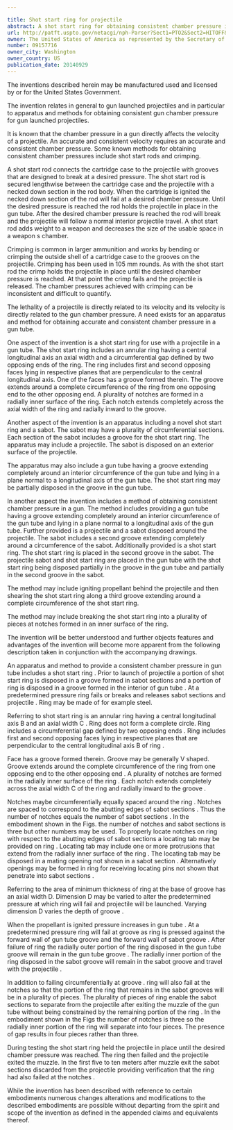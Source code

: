 ```yaml
---

title: Shot start ring for projectile
abstract: A shot start ring for obtaining consistent chamber pressure in a gun tube includes an annular ring having a central longitudinal axis, an axial width and a circumferential gap defined by two opposing ends of the ring. The ring includes first and second opposing faces lying in respective planes that are perpendicular to the central longitudinal axis. One of the faces has a groove formed therein that extends around a complete circumference of the ring. A plurality of notches are formed in a radially inner surface of the ring. After the desired chamber pressure is reached, the ring fails at the circumferential groove and the notches.
url: http://patft.uspto.gov/netacgi/nph-Parser?Sect1=PTO2&Sect2=HITOFF&p=1&u=%2Fnetahtml%2FPTO%2Fsearch-adv.htm&r=1&f=G&l=50&d=PALL&S1=09157716&OS=09157716&RS=09157716
owner: The United States of America as represented by the Secretary of the Army
number: 09157716
owner_city: Washington
owner_country: US
publication_date: 20140929
---
```

The inventions described herein may be manufactured used and licensed by or for the United States Government.

The invention relates in general to gun launched projectiles and in particular to apparatus and methods for obtaining consistent gun chamber pressure for gun launched projectiles.

It is known that the chamber pressure in a gun directly affects the velocity of a projectile. An accurate and consistent velocity requires an accurate and consistent chamber pressure. Some known methods for obtaining consistent chamber pressures include shot start rods and crimping.

A shot start rod connects the cartridge case to the projectile with grooves that are designed to break at a desired pressure. The shot start rod is secured lengthwise between the cartridge case and the projectile with a necked down section in the rod body. When the cartridge is ignited the necked down section of the rod will fail at a desired chamber pressure. Until the desired pressure is reached the rod holds the projectile in place in the gun tube. After the desired chamber pressure is reached the rod will break and the projectile will follow a normal interior projectile travel. A shot start rod adds weight to a weapon and decreases the size of the usable space in a weapon s chamber.

Crimping is common in larger ammunition and works by bending or crimping the outside shell of a cartridge case to the grooves on the projectile. Crimping has been used in 105 mm rounds. As with the shot start rod the crimp holds the projectile in place until the desired chamber pressure is reached. At that point the crimp fails and the projectile is released. The chamber pressures achieved with crimping can be inconsistent and difficult to quantify.

The lethality of a projectile is directly related to its velocity and its velocity is directly related to the gun chamber pressure. A need exists for an apparatus and method for obtaining accurate and consistent chamber pressure in a gun tube.

One aspect of the invention is a shot start ring for use with a projectile in a gun tube. The shot start ring includes an annular ring having a central longitudinal axis an axial width and a circumferential gap defined by two opposing ends of the ring. The ring includes first and second opposing faces lying in respective planes that are perpendicular to the central longitudinal axis. One of the faces has a groove formed therein. The groove extends around a complete circumference of the ring from one opposing end to the other opposing end. A plurality of notches are formed in a radially inner surface of the ring. Each notch extends completely across the axial width of the ring and radially inward to the groove.

Another aspect of the invention is an apparatus including a novel shot start ring and a sabot. The sabot may have a plurality of circumferential sections. Each section of the sabot includes a groove for the shot start ring. The apparatus may include a projectile. The sabot is disposed on an exterior surface of the projectile.

The apparatus may also include a gun tube having a groove extending completely around an interior circumference of the gun tube and lying in a plane normal to a longitudinal axis of the gun tube. The shot start ring may be partially disposed in the groove in the gun tube.

In another aspect the invention includes a method of obtaining consistent chamber pressure in a gun. The method includes providing a gun tube having a groove extending completely around an interior circumference of the gun tube and lying in a plane normal to a longitudinal axis of the gun tube. Further provided is a projectile and a sabot disposed around the projectile. The sabot includes a second groove extending completely around a circumference of the sabot. Additionally provided is a shot start ring. The shot start ring is placed in the second groove in the sabot. The projectile sabot and shot start ring are placed in the gun tube with the shot start ring being disposed partially in the groove in the gun tube and partially in the second groove in the sabot.

The method may include igniting propellant behind the projectile and then shearing the shot start ring along a third groove extending around a complete circumference of the shot start ring.

The method may include breaking the shot start ring into a plurality of pieces at notches formed in an inner surface of the ring.

The invention will be better understood and further objects features and advantages of the invention will become more apparent from the following description taken in conjunction with the accompanying drawings.

An apparatus and method to provide a consistent chamber pressure in gun tube includes a shot start ring . Prior to launch of projectile a portion of shot start ring is disposed in a groove formed in sabot sections and a portion of ring is disposed in a groove formed in the interior of gun tube . At a predetermined pressure ring fails or breaks and releases sabot sections and projectile . Ring may be made of for example steel.

Referring to shot start ring is an annular ring having a central longitudinal axis B and an axial width C . Ring does not form a complete circle. Ring includes a circumferential gap defined by two opposing ends . Ring includes first and second opposing faces lying in respective planes that are perpendicular to the central longitudinal axis B of ring .

Face has a groove formed therein. Groove may be generally V shaped. Groove extends around the complete circumference of the ring from one opposing end to the other opposing end . A plurality of notches are formed in the radially inner surface of the ring . Each notch extends completely across the axial width C of the ring and radially inward to the groove .

Notches maybe circumferentially equally spaced around the ring . Notches are spaced to correspond to the abutting edges of sabot sections . Thus the number of notches equals the number of sabot sections . In the embodiment shown in the Figs. the number of notches and sabot sections is three but other numbers may be used. To properly locate notches on ring with respect to the abutting edges of sabot sections a locating tab may be provided on ring . Locating tab may include one or more protrusions that extend from the radially inner surface of the ring . The locating tab may be disposed in a mating opening not shown in a sabot section . Alternatively openings may be formed in ring for receiving locating pins not shown that penetrate into sabot sections .

Referring to the area of minimum thickness of ring at the base of groove has an axial width D. Dimension D may be varied to alter the predetermined pressure at which ring will fail and projectile will be launched. Varying dimension D varies the depth of groove .

When the propellant is ignited pressure increases in gun tube . At a predetermined pressure ring will fail at groove as ring is pressed against the forward wall of gun tube groove and the forward wall of sabot groove . After failure of ring the radially outer portion of the ring disposed in the gun tube groove will remain in the gun tube groove . The radially inner portion of the ring disposed in the sabot groove will remain in the sabot groove and travel with the projectile .

In addition to failing circumferentially at groove . ring will also fail at the notches so that the portion of the ring that remains in the sabot grooves will be in a plurality of pieces. The plurality of pieces of ring enable the sabot sections to separate from the projectile after exiting the muzzle of the gun tube without being constrained by the remaining portion of the ring . In the embodiment shown in the Figs the number of notches is three so the radially inner portion of the ring will separate into four pieces. The presence of gap results in four pieces rather than three.

During testing the shot start ring held the projectile in place until the desired chamber pressure was reached. The ring then failed and the projectile exited the muzzle. In the first five to ten meters after muzzle exit the sabot sections discarded from the projectile providing verification that the ring had also failed at the notches .

While the invention has been described with reference to certain embodiments numerous changes alterations and modifications to the described embodiments are possible without departing from the spirit and scope of the invention as defined in the appended claims and equivalents thereof.

